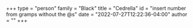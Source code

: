 +++
type = "person"
family = "Black"
title = "Cedrella"
id = "insert number from gramps without the @s"
date = "2022-07-27T12:22:36-04:00"
author = ""
+++
